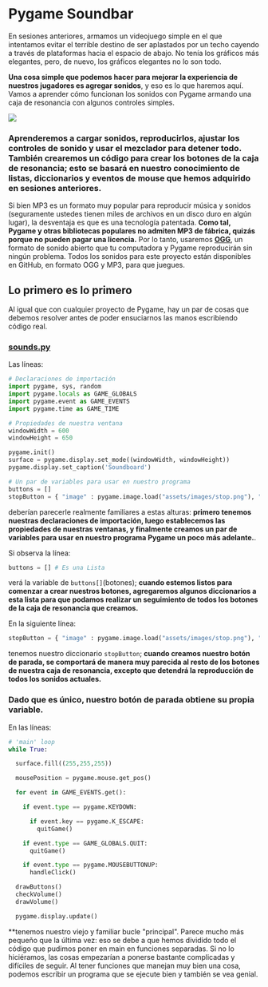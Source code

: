 # Pygame Soundbar

En sesiones anteriores, armamos un videojuego simple en el que intentamos evitar el terrible destino de ser aplastados por un techo cayendo a través de plataformas hacia el espacio de abajo. No tenía los gráficos más elegantes, pero, de nuevo, los gráficos elegantes no lo son todo. 

**Una cosa simple que podemos hacer para mejorar la experiencia de nuestros jugadores es agregar sonidos**, y eso es lo que haremos aquí. Vamos a aprender cómo funcionan los sonidos con Pygame armando una caja de resonancia con algunos controles simples. 

![](https://media.giphy.com/media/SXTTVIwYA36XpgfqJW/giphy.gif)

### Aprenderemos a cargar sonidos, reproducirlos, ajustar los controles de sonido y usar el mezclador para detener todo. También crearemos un código para crear los botones de la caja de resonancia; esto se basará en nuestro conocimiento de listas, diccionarios y eventos de mouse que hemos adquirido en sesiones anteriores.

Si bien MP3 es un formato muy popular para reproducir música y sonidos (seguramente ustedes tienen miles de archivos en un disco duro en algún lugar), la desventaja es que es una tecnología patentada. **Como tal, Pygame y otras bibliotecas populares no admiten MP3 de fábrica, quizás porque no pueden pagar una licencia.** Por lo tanto, usaremos [**OGG**](https://es.wikipedia.org/wiki/Ogg), un formato de sonido abierto que tu computadora y Pygame reproducirán sin ningún problema. Todos los sonidos para este proyecto están disponibles en GitHub, en formato OGG y MP3, para que juegues. 

## Lo primero es lo primero

Al igual que con cualquier proyecto de Pygame, hay un par de cosas que debemos resolver antes de poder ensuciarnos las manos escribiendo código real. 

### [sounds.py](https://github.com/Ezzzzzzzzzzzzzz/Taller_PyG/blob/master/PracticasPyG/Practica5/sounds.py)

Las líneas:
```python
# Declaraciones de importación
import pygame, sys, random
import pygame.locals as GAME_GLOBALS
import pygame.event as GAME_EVENTS
import pygame.time as GAME_TIME

# Propiedades de nuestra ventana
windowWidth = 600
windowHeight = 650

pygame.init()
surface = pygame.display.set_mode((windowWidth, windowHeight))
pygame.display.set_caption('Soundboard')

# Un par de variables para usar en nuestro programa
buttons = []
stopButton = { "image" : pygame.image.load("assets/images/stop.png"), "position" : (275, 585)}
```
deberían parecerle realmente familiares a estas alturas: **primero tenemos nuestras declaraciones de importación, luego establecemos las propiedades de nuestras ventanas, y finalmente creamos un par de variables para usar en nuestro programa Pygame un poco más adelante.**. 

Si observa la línea:
```python
buttons = [] # Es una Lista
```
verá la variable de `buttons[]`(botones); **cuando estemos listos para comenzar a crear nuestros botones, agregaremos algunos diccionarios a esta lista para que podamos realizar un seguimiento de todos los botones de la caja de resonancia que creamos.**

En la siguiente línea:
```python
stopButton = { "image" : pygame.image.load("assets/images/stop.png"), "position" : (275, 585)}
```
tenemos nuestro diccionario `stopButton`; **cuando creamos nuestro botón de parada, se comportará de manera muy parecida al resto de los botones de nuestra caja de resonancia, excepto que detendrá la reproducción de todos los sonidos actuales.**

### Dado que es único, nuestro botón de parada obtiene su propia variable.

En las líneas:
```python 
# 'main' loop
while True:

  surface.fill((255,255,255))

  mousePosition = pygame.mouse.get_pos()

  for event in GAME_EVENTS.get():

    if event.type == pygame.KEYDOWN:

      if event.key == pygame.K_ESCAPE:
        quitGame()

    if event.type == GAME_GLOBALS.QUIT:
      quitGame()

    if event.type == pygame.MOUSEBUTTONUP:
      handleClick()

  drawButtons()
  checkVolume()
  drawVolume()

  pygame.display.update()
```
**tenemos nuestro viejo y familiar bucle "principal". Parece mucho más pequeño que la última vez: eso se debe a que hemos dividido todo el código que pudimos poner en main en funciones separadas. Si no lo hiciéramos, las cosas empezarían a ponerse bastante complicadas y difíciles de seguir. Al tener funciones que manejan muy bien una cosa, podemos escribir un programa que se ejecute bien y también se vea genial.


<!--stackedit_data:
eyJoaXN0b3J5IjpbLTM3MTQ4ODg3NCwxMDE0NTk5MTksLTU2NT
E1NTYzMCwtNzYyMjcyNzg3LDU5ODY2ODczMCw3NDQxOTE3MDld
fQ==
-->